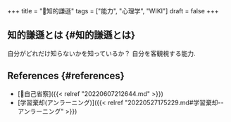 +++
title = "📝知的謙遜"
tags = ["能力", "心理学", "WIKI"]
draft = false
+++

## 知的謙遜とは {#知的謙遜とは}

自分がどれだけ知らないかを知っているか？ 自分を客観視する能力.


## References {#references}

-   [📝自己省察]({{< relref "20220607212644.md" >}})
-   [学習棄却(アンラーニング)]({{< relref "20220527175229.md#学習棄却--アンラーニング" >}})
